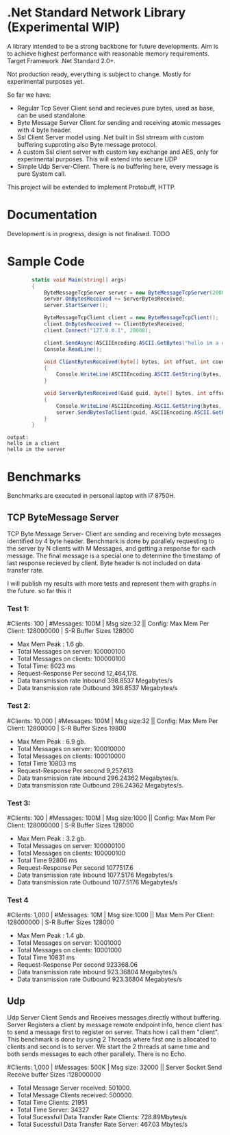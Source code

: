 # .Net Standard Network Library (Experimental WIP)

A library intended to be a strong backbone for future developments. Aim is to achieve highest performance with reasonable memory requirements. 
Target Framework .Net Standard 2.0+.

Not production ready, everything is subject to change. Mostly for experimental purposes yet.

So far we have:
- Regular Tcp Sever Client send and recieves pure bytes, used as base, can be used standalone.
- Byte Message Server Client for sending and receiving atomic messages with 4 byte header.
- Ssl Client Server model using .Net built in Ssl strream with custom buffering supproting also Byte message protocol.
- A custom Ssl client server with custom key exchange and AES, only for experimental purposes. This will extend into secure UDP
- Simple Udp Server-Client. There is no buffering here, every message is pure System call.

This project will be extended to implement Protobuff, HTTP.


# Documentation
Development is in progress, design is not finalised.
TODO

# Sample Code
```c#
        static void Main(string[] args)
        {
            ByteMessageTcpServer server = new ByteMessageTcpServer(20008, maxClients:100);
            server.OnBytesReceived += ServerBytesReceived;
            server.StartServer();

            ByteMessageTcpClient client = new ByteMessageTcpClient();
            client.OnBytesReceived += ClientBytesReceived;
            client.Connect("127.0.0.1", 20008);

            client.SendAsync(ASCIIEncoding.ASCII.GetBytes("hello im a client"));
            Console.ReadLine();

            void ClientBytesReceived(byte[] bytes, int offset, int count)
            {
                Console.WriteLine(ASCIIEncoding.ASCII.GetString(bytes, offset, count));
            }

            void ServerBytesReceived(Guid guid, byte[] bytes, int offset, int count)
            {
                Console.WriteLine(ASCIIEncoding.ASCII.GetString(bytes, offset, count));
                server.SendBytesToClient(guid, ASCIIEncoding.ASCII.GetBytes("hello im the server"));
            }
        }
 ```
```Console
output:
hello im a client
hello im the server
```
# Benchmarks
Benchmarks are executed in personal laptop with i7 8750H.
## TCP ByteMessage Server
TCP Byte Message Server- Client are sending and receiving byte messages identified by 4 byte header.
Benchmark is done by parallely requesting to the server by N clients with M Messages, and getting a response for each message.
The final message is a special one to determine the timestamp of last response recieved by client.
Byte header is not included on data transfer rate.

I will publish my results with more tests and represent them with graphs in the future. so far this it

### Test 1:
#Clients: 100 | #Messages: 100M | Msg size:32 || Config: Max Mem Per Client: 128000000 | S-R Buffer Sizes 128000

- Max Mem Peak : 1.6 gb.
- Total Messages on server: 100000100
- Total Messages on clients: 100000100
- Total Time: 8023 ms
- Request-Response Per second 12,464,178.
- Data transmission rate Inbound 398.8537 Megabytes/s
- Data transmission rate Outbound 398.8537 Megabytes/s

### Test 2:
#Clients:  10,000 | #Messages: 100M | Msg size:32 || Config: Max Mem Per Client: 12800000 | S-R Buffer Sizes 19800

- Max Mem Peak : 6.9 gb.
- Total Messages on server: 100010000
- Total Messages on clients: 100010000
- Total Time 10803 ms
- Request-Response Per second 9,257,613
- Data transmission rate Inbound 296.24362 Megabytes/s.
- Data transmission rate Outbound 296.24362 Megabytes/s.

### Test 3:
#Clients:  100 | #Messages: 100M | Msg size:1000 || Config: Max Mem Per Client: 128000000 | S-R Buffer Sizes 128000

- Max Mem Peak : 3.2 gb.
- Total Messages on server: 100000100
- Total Messages on clients: 100000100
- Total Time 92806 ms
- Request-Response Per second 1077517.6
- Data transmission rate Inbound 1077.5176 Megabytes/s
- Data transmission rate Outbound 1077.5176 Megabytes/s

### Test 4 
 #Clients:  1,000 | #Messages: 10M | Msg size:1000 || Max Mem Per Client: 128000000 | S-R Buffer Sizes 128000
 
 - Max Mem Peak : 1.4 gb.
- Total Messages on server: 10001000
- Total Messages on clients: 10001000
- Total Time 10831 ms
- Request-Response Per second 923368.06
- Data transmission rate Inbound 923.36804 Megabytes/s
- Data transmission rate Outbound 923.36804 Megabytes/s


## Udp 
Udp Server Client Sends and Receives messages directly without buffering.
Server Registers a client by message remote endpoint info, hence client has to send a message first to register on server. Thats how i call them "client".
This benchmark is done by using 2 Threads where first one
is allocated to clients and second is to server. We start the 2 threads at same tıme and both sends messages to each other parallely. There is no Echo.

#Clients:  1,000 | #Messages: 500K | Msg size: 32000 || Server Socket Send Receive buffer Sizes :128000000

- Total Message Server received: 501000.
- Total Message Clients received: 500000.
- Total Time Clients: 21951
- Total Time Server: 34327
- Total Sucessfull Data Transfer Rate Clients: 728.89Mbytes/s
- Total Sucessfull Data Transfer Rate Server: 467.03 Mbytes/s
